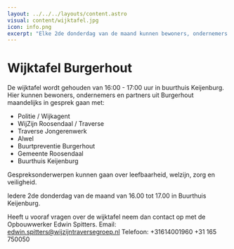 ```yaml
---
layout: ../../../layouts/content.astro
visual: content/wijktafel.jpg
icon: info.png
excerpt: "Elke 2de donderdag van de maand kunnen bewoners, ondernemers en partners uit Burgerhout in gesprek gaan met de sociale partners uit de wijk Burgerhout."
---
```


# Wijktafel Burgerhout

De wijktafel wordt gehouden van 16:00 - 17:00 uur in buurthuis Keijenburg.
Hier kunnen bewoners, ondernemers en partners uit Burgerhout maandelijks in gesprek gaan met:

-   Politie / Wijkagent
-   WijZijn Roosendaal / Traverse
-   Traverse Jongerenwerk
-   Alwel
-   Buurtpreventie Burgerhout
-   Gemeente Roosendaal
-   Buurthuis Keijenburg

Gespreksonderwerpen kunnen gaan over leefbaarheid, welzijn, zorg en veiligheid.

Iedere 2de donderdag van de maand van 16.00 tot 17.00 in Buurthuis Keijenburg.

Heeft u vooraf vragen over de wijktafel neem dan contact op met de Opbouwwerker Edwin Spitters.
Email: edwin.spitters@wijzijntraversegroep.nl
Telefoon: +31614001960
+31 165 750050
